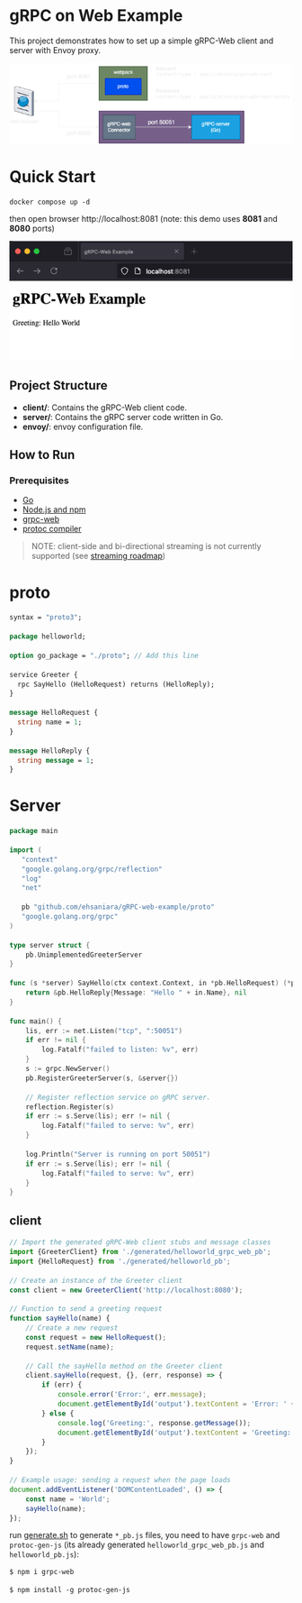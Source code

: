 # gRPC on Web Example

This project demonstrates how to set up a simple gRPC-Web client and server with Envoy proxy.

![arch.png](docs/arch.png)

# Quick Start

```shell
docker compose up -d
```

then open browser http://localhost:8081 (note: this demo uses **8081** and **8080** ports)

![browser.png](docs/browser.png)

## Project Structure

- **client/**: Contains the gRPC-Web client code.
- **server/**: Contains the gRPC server code written in Go.
- **envoy/**: envoy configuration file.

## How to Run

### Prerequisites

- [Go](https://golang.org/doc/install)
- [Node.js and npm](https://nodejs.org/)
- [grpc-web](https://github.com/grpc/grpc-web)
- [protoc compiler](https://grpc.io/docs/protoc-installation/)

> NOTE: client-side and bi-directional streaming is not currently supported (see [streaming roadmap](https://github.com/grpc/grpc-web?tab=readme-ov-file))

# proto

```protobuf
syntax = "proto3";

package helloworld;

option go_package = "./proto"; // Add this line

service Greeter {
  rpc SayHello (HelloRequest) returns (HelloReply);
}

message HelloRequest {
  string name = 1;
}

message HelloReply {
  string message = 1;
}

```

# Server

```go
package main

import (
   "context"
   "google.golang.org/grpc/reflection"
   "log"
   "net"

   pb "github.com/ehsaniara/gRPC-web-example/proto"
   "google.golang.org/grpc"
)

type server struct {
	pb.UnimplementedGreeterServer
}

func (s *server) SayHello(ctx context.Context, in *pb.HelloRequest) (*pb.HelloReply, error) {
	return &pb.HelloReply{Message: "Hello " + in.Name}, nil
}

func main() {
	lis, err := net.Listen("tcp", ":50051")
	if err != nil {
		log.Fatalf("failed to listen: %v", err)
	}
	s := grpc.NewServer()
	pb.RegisterGreeterServer(s, &server{})

	// Register reflection service on gRPC server.
	reflection.Register(s)
	if err := s.Serve(lis); err != nil {
		log.Fatalf("failed to serve: %v", err)
	}

	log.Println("Server is running on port 50051")
	if err := s.Serve(lis); err != nil {
		log.Fatalf("failed to serve: %v", err)
	}
}
```

## client


```typescript
// Import the generated gRPC-Web client stubs and message classes
import {GreeterClient} from './generated/helloworld_grpc_web_pb';
import {HelloRequest} from './generated/helloworld_pb';

// Create an instance of the Greeter client
const client = new GreeterClient('http://localhost:8080');

// Function to send a greeting request
function sayHello(name) {
    // Create a new request
    const request = new HelloRequest();
    request.setName(name);

    // Call the sayHello method on the Greeter client
    client.sayHello(request, {}, (err, response) => {
        if (err) {
            console.error('Error:', err.message);
            document.getElementById('output').textContent = 'Error: ' + err.message;
        } else {
            console.log('Greeting:', response.getMessage());
            document.getElementById('output').textContent = 'Greeting: ' + response.getMessage();
        }
    });
}

// Example usage: sending a request when the page loads
document.addEventListener('DOMContentLoaded', () => {
    const name = 'World';
    sayHello(name);
});
```

run [generate.sh](client/generate.sh) to generate `*_pb.js` files, you need to have `grpc-web` and `protoc-gen-js` (its already generated `helloworld_grpc_web_pb.js` and `helloworld_pb.js`):
```shell
$ npm i grpc-web

$ npm install -g protoc-gen-js
```
